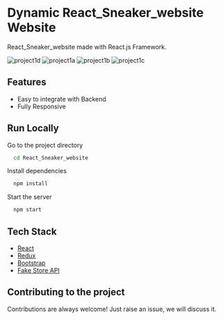 # Dynamic React_Sneaker_website Website
 React_Sneaker_website made with React.js Framework.

 ![project1d](https://github.com/vidyanandk/React_Sneaker_website/assets/141124787/342ec62b-7f2c-4a75-903f-2b42720b28f1)
 ![project1a](https://github.com/vidyanandk/React_Sneaker_website/assets/141124787/39b72014-2dd4-426e-987f-2ed8cb52ed2d)
 ![project1b](https://github.com/vidyanandk/React_Sneaker_website/assets/141124787/fd4d5917-f1fe-456e-8972-f8ca75d6a455)
 ![project1c](https://github.com/vidyanandk/React_Sneaker_website/assets/141124787/b87a95b0-060a-499f-b259-2a25ee911704)

## Features

- Easy to integrate with Backend
- Fully Responsive

## Run Locally
Go to the project directory

```bash
  cd React_Sneaker_website
```

Install dependencies

```bash
  npm install
```

Start the server

```bash
  npm start
```



## Tech Stack

* [React](https://reactjs.org/)
* [Redux](https://redux.js.org/)
* [Bootstrap](https://getbootstrap.com/)
* [Fake Store API](https://fakestoreapi.com/)

## Contributing to the project

Contributions are always welcome!
Just raise an issue, we will discuss it.



